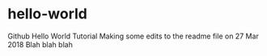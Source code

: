 # hello-world
Github Hello World Tutorial
Making some edits to the readme file on 27 Mar 2018
Blah blah blah
